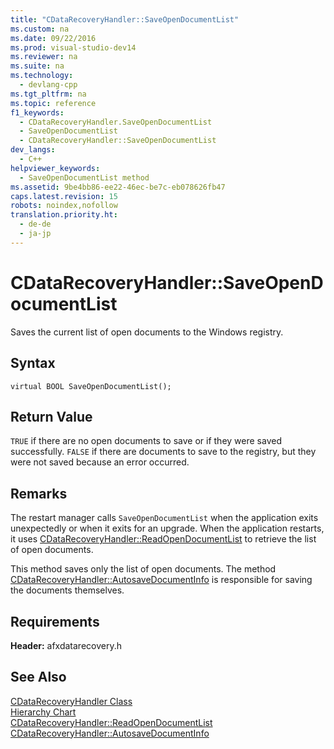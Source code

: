 ```yaml
---
title: "CDataRecoveryHandler::SaveOpenDocumentList"
ms.custom: na
ms.date: 09/22/2016
ms.prod: visual-studio-dev14
ms.reviewer: na
ms.suite: na
ms.technology: 
  - devlang-cpp
ms.tgt_pltfrm: na
ms.topic: reference
f1_keywords: 
  - CDataRecoveryHandler.SaveOpenDocumentList
  - SaveOpenDocumentList
  - CDataRecoveryHandler::SaveOpenDocumentList
dev_langs: 
  - C++
helpviewer_keywords: 
  - SaveOpenDocumentList method
ms.assetid: 9be4bb86-ee22-46ec-be7c-eb078626fb47
caps.latest.revision: 15
robots: noindex,nofollow
translation.priority.ht: 
  - de-de
  - ja-jp
---
```

# CDataRecoveryHandler::SaveOpenDocumentList
Saves the current list of open documents to the Windows registry.  
  
## Syntax  
  
```  
virtual BOOL SaveOpenDocumentList();  
```  
  
## Return Value  
 `TRUE` if there are no open documents to save or if they were saved successfully. `FALSE` if there are documents to save to the registry, but they were not saved because an error occurred.  
  
## Remarks  
 The restart manager calls `SaveOpenDocumentList` when the application exits unexpectedly or when it exits for an upgrade. When the application restarts, it uses [CDataRecoveryHandler::ReadOpenDocumentList](../vs140/cdatarecoveryhandler--readopendocumentlist.md) to retrieve the list of open documents.  
  
 This method saves only the list of open documents. The method [CDataRecoveryHandler::AutosaveDocumentInfo](../vs140/cdatarecoveryhandler--autosavedocumentinfo.md) is responsible for saving the documents themselves.  
  
## Requirements  
 **Header:** afxdatarecovery.h  
  
## See Also  
 [CDataRecoveryHandler Class](../vs140/cdatarecoveryhandler-class.md)   
 [Hierarchy Chart](../vs140/hierarchy-chart.md)   
 [CDataRecoveryHandler::ReadOpenDocumentList](../vs140/cdatarecoveryhandler--readopendocumentlist.md)   
 [CDataRecoveryHandler::AutosaveDocumentInfo](../vs140/cdatarecoveryhandler--autosavedocumentinfo.md)
